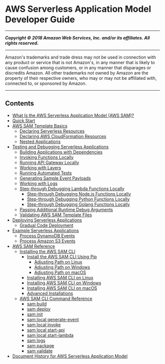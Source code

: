 # AWS Serverless Application Model Developer Guide

-----
*****Copyright &copy; 2018 Amazon Web Services, Inc. and/or its affiliates. All rights reserved.*****

-----
Amazon's trademarks and trade dress may not be used in 
     connection with any product or service that is not Amazon's, 
     in any manner that is likely to cause confusion among customers, 
     or in any manner that disparages or discredits Amazon. All other 
     trademarks not owned by Amazon are the property of their respective
     owners, who may or may not be affiliated with, connected to, or 
     sponsored by Amazon.

-----
## Contents
+ [What Is the AWS Serverless Application Model (AWS SAM)?](what-is-sam.md)
+ [Quick Start](serverless-quick-start.md)
+ [AWS SAM Template Basics](serverless-sam-template-basics.md)
   + [Declaring Serverless Resources](serverless-sam-template.md)
   + [Declaring AWS CloudFormation Resources](appendix-appendix-sam-templates-and-cf-templates.md)
   + [Nested Applications](serverless-sam-template-nested-applications.md)
+ [Testing and Debugging Serverless Applications](serverless-test-and-debug.md)
   + [Building Applications with Dependencies](serverless-sam-cli-using-build.md)
   + [Invoking Functions Locally](serverless-sam-cli-using-invoke.md)
   + [Running API Gateway Locally](serverless-sam-cli-using-start-api.md)
   + [Working with Layers](serverless-sam-cli-layers.md)
   + [Running Automated Tests](serverless-sam-cli-using-automated-tests.md)
   + [Generating Sample Event Payloads](serverless-sam-cli-using-generate-event.md)
   + [Working with Logs](serverless-sam-cli-logging.md)
   + [Step-through Debugging Lambda Functions Locally](serverless-sam-cli-using-debugging.md)
      + [Step-through Debugging Node.js Functions Locally](serverless-sam-cli-using-debugging-nodejs.md)
      + [Step-through Debugging Python Functions Locally](serverless-sam-cli-using-debugging-python.md)
      + [Step-through Debugging Golang Functions Locally](serverless-sam-cli-using-debugging-golang.md)
   + [Passing Additional Runtime Debug Arguments](serverless-sam-cli-using-debugging-additional-arguments.md)
   + [Validating AWS SAM Template Files](serverless-sam-cli-using-validate.md)
+ [Deploying Serverless Applications](serverless-deploying.md)
   + [Gradual Code Deployment](automating-updates-to-serverless-apps.md)
+ [Example Serverless Applications](serverless-example-applications.md)
   + [Process DynamoDB Events](serverless-example-ddb.md)
   + [Process Amazon S3 Events](serverless-example-s3.md)
+ [AWS SAM Reference](serverless-sam-reference.md)
   + [Installing the AWS SAM CLI](serverless-sam-cli-install.md)
      + [Install the AWS SAM CLI Using Pip](serverless-sam-cli-install-using-pip.md)
         + [Adjusting Path on Linux](serverless-sam-cli-install-linux-path.md)
         + [Adjusting Path on Windows](serverless-sam-cli-install-windows-path.md)
         + [Adjusting Path on macOS](serverless-sam-cli-install-mac-path.md)
      + [Installing AWS SAM CLI on Linux](serverless-sam-cli-install-linux.md)
      + [Installing AWS SAM CLI on Windows](serverless-sam-cli-install-windows.md)
      + [Installing AWS SAM CLI on macOS](serverless-sam-cli-install-mac.md)
      + [Advanced Installations](serverless-sam-cli-install-advanced.md)
   + [AWS SAM CLI Command Reference](serverless-sam-cli-command-reference.md)
      + [sam build](sam-cli-command-reference-sam-build.md)
      + [sam deploy](sam-cli-command-reference-sam-deploy.md)
      + [sam init](sam-cli-command-reference-sam-init.md)
      + [sam local generate-event](sam-cli-command-reference-sam-local-generate-event.md)
      + [sam local invoke](sam-cli-command-reference-sam-local-invoke.md)
      + [sam local start-api](sam-cli-command-reference-sam-local-start-api.md)
      + [sam local start-lambda](sam-cli-command-reference-sam-local-start-lambda.md)
      + [sam logs](sam-cli-command-reference-sam-logs.md)
      + [sam package](sam-cli-command-reference-sam-package.md)
      + [sam validate](sam-cli-command-reference-sam-validate.md)
+ [Document History for AWS Serverless Application Model](doc-history.md)